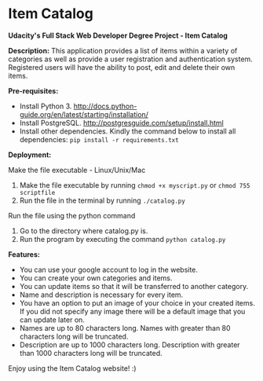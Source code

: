 # Item Catalog 
__Udacity's Full Stack Web Developer Degree Project - Item Catalog__

__Description:__
This application provides a list of items within a variety of categories as well as provide a user registration and authentication system. Registered users will have the ability to post, edit and delete their own items.

__Pre-requisites:__
* Install Python 3. http://docs.python-guide.org/en/latest/starting/installation/
* Install PostgreSQL. http://postgresguide.com/setup/install.html
* Install other dependencies. Kindly the command below to install all dependencies:
  `pip install -r requirements.txt`

__Deployment:__

Make the file executable - Linux/Unix/Mac
1. Make the file executable by running `chmod +x myscript.py` or `chmod 755 scriptfile`
1. Run the file in the terminal by running `./catalog.py`

Run the file using the python command
1. Go to the directory where catalog.py is.
1. Run the program by executing the command `python catalog.py`

__Features:__
* You can use your google account to log in the website.
* You can create your own categories and items.
* You can update items so that it will be transferred to another category.
* Name and description is necessary for every item. 
* You have an option to put an image of your choice in your created items. If you did not specify any image there will be a default image that you can update later on.
* Names are up to 80 characters long. Names with greater than 80 characters long will be truncated.
* Description are up to 1000 characters long. Description with greater than 1000 characters long will be truncated.

Enjoy using the Item Catalog website! :)
